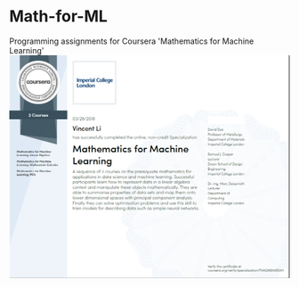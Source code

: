 # Math-for-ML
Programming assignments for Coursera 'Mathematics for Machine Learning'
![math for ml](https://github.com/vintg/Math-for-ML/blob/master/math%20for%20ml.png)
